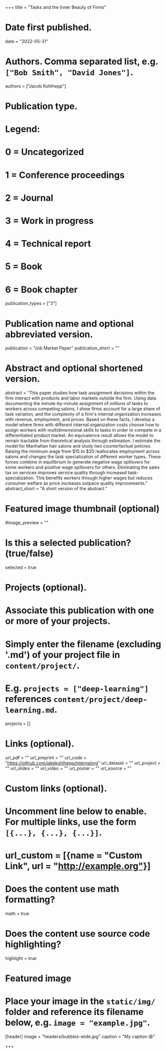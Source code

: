 +++
title = "Tasks and the Inner Beauty of Firms"

# Date first published.
date = "2022-05-31"

# Authors. Comma separated list, e.g. `["Bob Smith", "David Jones"]`.
authors = ["Jacob Kohlhepp"]

# Publication type.
# Legend:
# 0 = Uncategorized
# 1 = Conference proceedings
# 2 = Journal
# 3 = Work in progress
# 4 = Technical report
# 5 = Book
# 6 = Book chapter
publication_types = ["3"]

# Publication name and optional abbreviated version.
publication = "Job Market Paper"
publication_short = ""

# Abstract and optional shortened version.
abstract = "This paper studies how task assignment decisions within the firm interact with products and labor markets outside the firm. Using data documenting the minute-by-minute assignment of millions of tasks to workers across competing salons, I show firms account for a large share of task variation, and the complexity of a firm's internal organization increases with revenue, employment, and prices. Based on these facts, I develop a model where firms with different internal organization costs choose how to assign workers with multidimensional skills to tasks in order to compete in a differentiated product market. An equivalence result allows the model to remain tractable from theoretical analysis through estimation. I estimate the model for Manhattan hair salons and study two counterfactual policies. Raising the minimum wage from $15 to $20 reallocates employment across salons and changes the task specialization of different worker types. These forces combine in equilibrium to generate negative wage spillovers for some workers and positive wage spillovers for others. Eliminating the sales tax on services improves service quality through increased task-specialization. This benefits workers through higher wages but reduces consumer welfare as price increases outpace quality improvements."
abstract_short = "A short version of the abstract."

# Featured image thumbnail (optional)
#image_preview = ""

# Is this a selected publication? (true/false)
selected = true

# Projects (optional).
#   Associate this publication with one or more of your projects.
#   Simply enter the filename (excluding '.md') of your project file in `content/project/`.
#   E.g. `projects = ["deep-learning"]` references `content/project/deep-learning.md`.
projects = []

# Links (optional).

url_pdf = ""
url_preprint = ""
url_code = "https://github.com/jakekohlhepp/internalorg"
url_dataset = ""
url_project = ""
url_slides = ""
url_video = ""
url_poster = ""
url_source = ""

# Custom links (optional).
#   Uncomment line below to enable. For multiple links, use the form `[{...}, {...}, {...}]`.
# url_custom = [{name = "Custom Link", url = "http://example.org"}]

# Does the content use math formatting?
math = true

# Does the content use source code highlighting?
highlight = true

# Featured image
# Place your image in the `static/img/` folder and reference its filename below, e.g. `image = "example.jpg"`.
[header]
image = "headers/bubbles-wide.jpg"
caption = "My caption 😄"

+++


